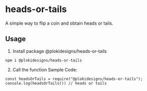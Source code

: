 # heads-or-tails

A simple way to flip a coin and obtain heads or tails.

## Usage
1. Install package @plokidesigns/heads-or-tails
```
npm i @plokidesigns/heads-or-tails
```
2. Call the function
Sample Code:
```
const headsOrTails = require("@plokidesigns/heads-or-tails");
console.log(headsOrTails()) // heads or tails
```
